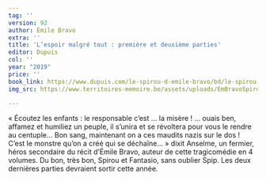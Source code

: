 ```yaml
---
tag: ''
version: 92
author: Émile Bravo
extra: ''
title: 'L’espoir malgré tout : première et deuxième parties'
editor: Dupuis
col: ''
year: "2019"
price: ''
book_link: https://www.dupuis.com/le-spirou-d-emile-bravo/bd/le-spirou-d-emile-bravo-tome-2-spirou-l-espoir-malgre-tout-premiere-partie/35974
img_src: https://www.territoires-memoire.be/assets/uploads/EmBravoSpirouPremierepartie.jpg

---
```

« Écoutez les enfants : le responsable c’est … la misère ! … ouais ben, affamez et humiliez un peuple, il s’unira et se révoltera pour vous le rendre au centuple… Bon sang, maintenant on a ces maudits nazis sur le dos ! C’est le monstre qu’on a créé qui se déchaîne… » dixit Anselme, un fermier, héros secondaire du récit d’Émile Bravo, auteur de cette tragicomédie en 4 volumes. Du bon, très bon, Spirou et Fantasio, sans oublier Spip. Les deux dernières parties devraient sortir cette année.